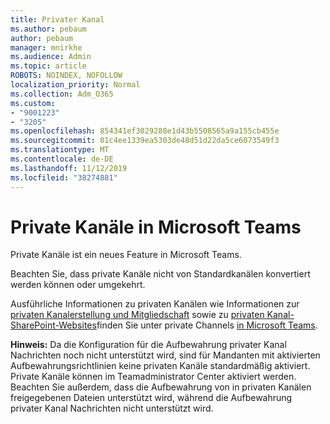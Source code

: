 ```yaml
---
title: Privater Kanal
ms.author: pebaum
author: pebaum
manager: mnirkhe
ms.audience: Admin
ms.topic: article
ROBOTS: NOINDEX, NOFOLLOW
localization_priority: Normal
ms.collection: Adm_O365
ms.custom:
- "9001223"
- "3205"
ms.openlocfilehash: 854341ef3029288e1d43b5508565a9a155cb455e
ms.sourcegitcommit: 01c4ee1339ea5303de48d51d22da5ce6073549f3
ms.translationtype: MT
ms.contentlocale: de-DE
ms.lasthandoff: 11/12/2019
ms.locfileid: "38274881"
---
```

# <a name="private-channels-in-microsoft-teams"></a>Private Kanäle in Microsoft Teams

Private Kanäle ist ein neues Feature in Microsoft Teams. 

Beachten Sie, dass private Kanäle nicht von Standardkanälen konvertiert werden können oder umgekehrt.

Ausführliche Informationen zu privaten Kanälen wie Informationen zur [privaten Kanalerstellung und Mitgliedschaft](https://docs.microsoft.com/MicrosoftTeams/private-channels#private-channel-creation-and-membership) sowie zu [privaten Kanal-SharePoint-Websites](https://docs.microsoft.com/MicrosoftTeams/private-channels#private-channel-sharepoint-sites)finden Sie unter private Channels [in Microsoft Teams](https://docs.microsoft.com/en-us/MicrosoftTeams/private-channels). 

**Hinweis:** Da die Konfiguration für die Aufbewahrung privater Kanal Nachrichten noch nicht unterstützt wird, sind für Mandanten mit aktivierten Aufbewahrungsrichtlinien keine privaten Kanäle standardmäßig aktiviert. Private Kanäle können im Teamadministrator Center aktiviert werden. Beachten Sie außerdem, dass die Aufbewahrung von in privaten Kanälen freigegebenen Dateien unterstützt wird, während die Aufbewahrung privater Kanal Nachrichten nicht unterstützt wird.